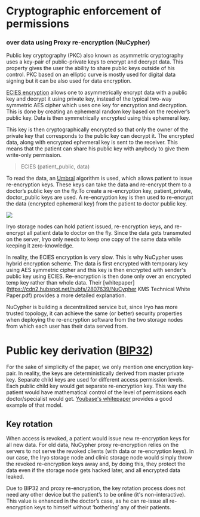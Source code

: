 # **Cryptographic enforcement of permissions**

### **over data using Proxy re-encryption \(NuCypher\)**

Public key cryptography \(PKC\) also known as asymmetric cryptography uses a key-pair of public-private keys to encrypt and decrypt data. This property gives the user the ability to share public keys outside of his control. PKC based on an elliptic curve is mostly used for digital data signing but it can be also used for data encryption.

[ECIES encryption](https://en.wikipedia.org/wiki/Integrated_Encryption_Scheme) allows one to asymmetrically encrypt data with a public key and decrypt it using private key, instead of the typical two-way symmetric AES cipher which uses one key for encryption and decryption. This is done by creating an ephemeral random key based on the receiver’s public key. Data is then symmetrically encrypted using this ephemeral key.

This key is then cryptographically encrypted so that only the owner of the private key that corresponds to the public key can decrypt it. The encrypted data, along with encrypted ephemeral key is sent to the receiver. This means that the patient can share his public key with anybody to give them write-only permission.

> ECIES \(patient\_public, data\)

To read the data, an [Umbral](https://blog.nucypher.com/unveiling-umbral-3d9d4423cd71) algorithm is used, which allows patient to issue re-encryption keys. These keys can take the data and re-encrypt them to a doctor’s public key on the fly.To create a re-encryption key, patient\_private, doctor\_public keys are used. A re-encryption key is then used to re-encrypt the data \(encrypted ephemeral key\) from the patient to doctor public key.

![](assets/6.png)

Iryo storage nodes can hold patient issued, re-encryption keys, and re-encrypt all patient data to doctor on the fly. Since the data gets transmuted on the server, Iryo only needs to keep one copy of the same data while keeping it zero-knowledge.

In reality, the ECIES encryption is very slow. This is why NuCypher uses hybrid encryption scheme. The data is first encrypted with temporary key using AES symmetric cipher and this key is then encrypted with sender's public key using ECIES. Re-encryption is then done only over an encrypted temp key rather than whole data. Their [whitepaper](https://cdn2.hubspot.net/hubfs/2807639/NuCypher KMS Technical White Paper.pdf) provides a more detailed explanation.

NuCypher is building a decentralized service but, since Iryo has more trusted topology, it can achieve the same \(or better\) security properties when deploying the re-encryption software from the two storage nodes from which each user has their data served from.

# **Public key derivation \(**[**BIP32**](https://github.com/bitcoin/bips/blob/master/bip-0032.mediawiki)**\)**

For the sake of simplicity of the paper, we only mention one encryption key-pair. In reality, the keys are deterministically derived from master private key. Separate child keys are used for different access permission levels. Each public child key would get separate re-encryption key. This way the patient would have mathematical control of the level of permissions each doctor/specialist would get. [Youbase's whitepaper](https://paper.youbase.io/content/structured-data.html#path-levels) provides a good example of that model.

## **Key rotation**

When access is revoked, a patient would issue new re-encryption keys for all new data. For old data, NuCypher proxy re-encryption relies on the servers to not serve the revoked clients \(with data or re-encryption keys\). In our case, the Iryo storage node and clinic storage node would simply throw the revoked re-encryption keys away and, by doing this, they protect the data even if the storage node gets hacked later, and all encrypted data leaked.

Due to BIP32 and proxy re-encryption, the key rotation process does not need any other device but the patient’s to be online \(it's non-interactive\). This value is enhanced in the doctor’s case, as he can re-issue all re-encryption keys to himself without ‘bothering’ any of their patients.

